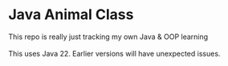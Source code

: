 # Java Animal Class
This repo is really just tracking my own Java & OOP learning
<br />
<br />
This uses Java 22. Earlier versions will have unexpected issues.
